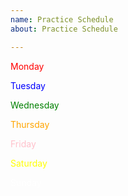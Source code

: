 ```yaml
---
name: Practice Schedule
about: Practice Schedule

---
```


<html>
<body>

<p style="color:red;">Monday</p>
<p style="color:blue;">Tuesday</p>
<p style="color:green;">Wednesday</p>
<p style="color:orange;">Thursday</p>
<p style="color:pink;">Friday</p>
<p style="color:yellow;">Saturday</p>
<p style="color:white;">Sunday</p>

</body>
</html>
